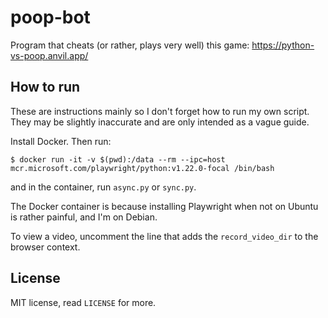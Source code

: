 # poop-bot
Program that cheats (or rather, plays very well) this game: https://python-vs-poop.anvil.app/

## How to run

These are instructions mainly so I don't forget how to run my own script. They may be slightly
inaccurate and are only intended as a vague guide.

Install Docker. Then run:

```
$ docker run -it -v $(pwd):/data --rm --ipc=host mcr.microsoft.com/playwright/python:v1.22.0-focal /bin/bash
```

and in the container, run `async.py` or `sync.py`.

The Docker container is because installing Playwright when not on Ubuntu is rather painful, and I'm on Debian.

To view a video, uncomment the line that adds the `record_video_dir` to the browser context.

## License

MIT license, read `LICENSE` for more.